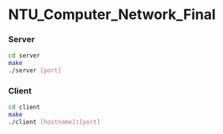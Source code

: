 # NTU_Computer_Network_Final

### Server

```bash
cd server
make
./server [port]
```

### Client

```bash
cd client
make
./client [hostname]:[port]
```
